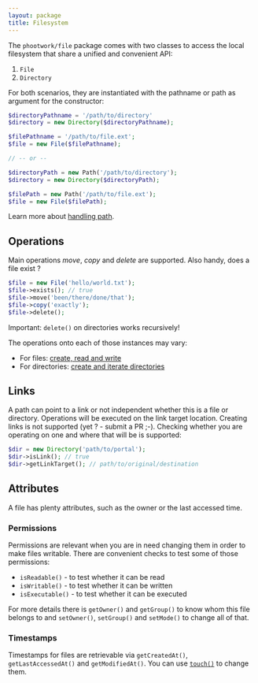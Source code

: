 ```yaml
---
layout: package
title: Filesystem
---
```


The `phootwork/file` package comes with two classes to access the local filesystem that share a unified and convenient API:

1. `File`
2. `Directory`

For both scenarios, they are instantiated with the pathname or path as argument for the constructor:

```php
$directoryPathname = '/path/to/directory'
$directory = new Directory($directoryPathname);

$filePathname = '/path/to/file.ext';
$file = new File($filePathname);

// -- or --

$directoryPath = new Path('/path/to/directory');
$directory = new Directory($directoryPath);

$filePath = new Path('/path/to/file.ext');
$file = new File($filePath);
```

Learn more about [handling path](/file/paths).

## Operations

Main operations _move_, _copy_ and _delete_ are supported. Also handy, does a file exist ?

```php
$file = new File('hello/world.txt');
$file->exists(); // true
$file->move('been/there/done/that');
$file->copy('exactly');
$file->delete();
```

Important: `delete()` on directories works recursively!

The operations onto each of those instances may vary:

- For files: [create, read and write](/file/files)
- For directories: [create and iterate directories](/file/directories)

## Links

A path can point to a link or not independent whether this is a file or directory. Operations will be executed on the link target location. Creating links is not supported (yet ? - submit a PR ;-). Checking whether you are operating on one and where that will be is supported:

```php
$dir = new Directory('path/to/portal');
$dir->isLink(); // true
$dir->getLinkTarget(); // path/to/original/destination
```

## Attributes

A file has plenty attributes, such as the owner or the last accessed time. 

### Permissions

Permissions are relevant when you are in need changing them in order to make files writable. There are convenient checks to test some of those permissions:

- `isReadable()` - to test whether it can be read
- `isWritable()` - to test whether it can be written
- `isExecutable()` - to test whether it can be executed

For more details there is `getOwner()` and `getGroup()` to know whom this file belongs to and `setOwner()`, `setGroup()` and `setMode()` to change all of that.   

### Timestamps

Timestamps for files are retrievable via `getCreatedAt()`, `getLastAccessedAt()` and `getModifiedAt()`. You can use [`touch()`](/file/files) to change them.
 

